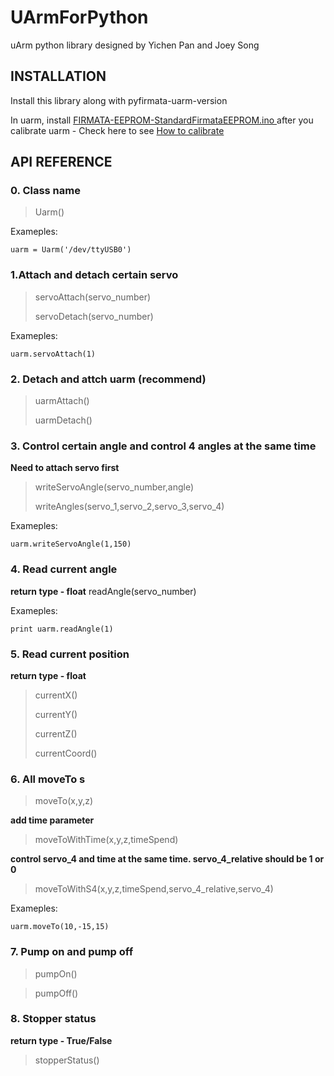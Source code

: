 # UArmForPython
uArm python library designed by Yichen Pan and Joey Song



## INSTALLATION

Install this library along with pyfirmata-uarm-version

In uarm, install [FIRMATA-EEPROM-StandardFirmataEEPROM.ino	](https://github.com/uArm-Developer/FirmataEEPROM/) after you calibrate uarm - Check here to see [How to calibrate](http://developer.ufactory.cc/quickstart/)


## API REFERENCE

### 0. Class name

> Uarm()
> 
Exameples:
```
uarm = Uarm('/dev/ttyUSB0')
```


### 1.Attach and detach certain servo

>servoAttach(servo_number)
>
>servoDetach(servo_number)

Exameples:
```
uarm.servoAttach(1)
```

### 2. Detach and attch uarm (recommend)
>uarmAttach()
>
>uarmDetach()


### 3. Control certain angle and control 4 angles at the same time
**Need to attach servo first**
 
>writeServoAngle(servo_number,angle) 
>
>writeAngles(servo_1,servo_2,servo_3,servo_4)


Exameples:
```
uarm.writeServoAngle(1,150)
```

### 4. Read current angle
**return type - float**
readAngle(servo_number)

Exameples:
```
print uarm.readAngle(1)
```

### 5. Read current position
**return type - float** 
>currentX()
>
>currentY()
>
>currentZ()
>
>currentCoord()


### 6. All moveTo s	
>moveTo(x,y,z)
>
**add time parameter**

>moveToWithTime(x,y,z,timeSpend)
>
**control servo_4 and time at the same time. servo_4_relative should be 1 or 0**

>moveToWithS4(x,y,z,timeSpend,servo_4_relative,servo_4)

Exameples:
```
uarm.moveTo(10,-15,15)
```

### 7. Pump on and pump off
>pumpOn()

>pumpOff()

### 8. Stopper status
**return type - True/False**
>stopperStatus()

